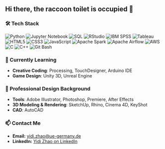 <div align="left">
  
  ## Hi there, the raccoon toilet is occupied 👋
  
  ### 🛠️ Tech Stack
  ![Python](https://img.shields.io/badge/Python-3670A0?style=for-the-badge&logo=python&logoColor=ffdd54)
  ![Jupyter Notebook](https://img.shields.io/badge/Jupyter_Notebook-F37626?style=for-the-badge&logo=jupyter&logoColor=white)
  ![SQL](https://img.shields.io/badge/SQL-336791?style=for-the-badge&logo=postgresql&logoColor=white)
  ![RStudio](https://img.shields.io/badge/RStudio-75AADB?style=for-the-badge&logo=rstudio&logoColor=white)
  ![IBM SPSS](https://img.shields.io/badge/IBM_SPSS-052FAD?style=for-the-badge&logo=ibm&logoColor=white)
  ![Tableau](https://img.shields.io/badge/Tableau-E97627?style=for-the-badge&logo=tableau&logoColor=white)
  ![HTML5](https://img.shields.io/badge/HTML5-E34F26?style=for-the-badge&logo=html5&logoColor=white)
  ![CSS3](https://img.shields.io/badge/CSS3-1572B6?style=for-the-badge&logo=css3&logoColor=white)
  ![JavaScript](https://img.shields.io/badge/JavaScript-F7DF1E?style=for-the-badge&logo=javascript&logoColor=black)
  ![Apache Spark](https://img.shields.io/badge/Apache_Spark-E25A1C?style=for-the-badge&logo=apache-spark&logoColor=white)
  ![Apache Airflow](https://img.shields.io/badge/Apache_Airflow-017CEE?style=for-the-badge&logo=apache-airflow&logoColor=white)
  ![AWS](https://img.shields.io/badge/AWS-232F3E?style=for-the-badge&logo=amazon-aws&logoColor=white)
  ![C](https://img.shields.io/badge/C-00599C?style=for-the-badge&logo=c&logoColor=white)
  ![C++](https://img.shields.io/badge/C++-00599C?style=for-the-badge&logo=c%2B%2B&logoColor=white)
  ![Git Bash](https://img.shields.io/badge/Git_Bash-4EAA25?style=for-the-badge&logo=git&logoColor=white)

  ### 🌱 Currently Learning
  - **Creative Coding**: Processing, TouchDesigner, Arduino IDE
  - **Game Design**: Unity 3D, Unreal Engine

  ### 🎨 Professional Design Background
  - **Tools**: Adobe Illustrator, Photoshop, Premiere, After Effects
  - **3D Modeling & Rendering**: SketchUp, Rhino, Cinema 4D, KeyShot
  - **CAD**: AutoCAD

  ### 📫 Contact Me
  - **Email:** yidi.zhao@ue-germany.de
  - **LinkedIn:** [Yidi Zhao on LinkedIn](https://www.linkedin.com/in/yidi-zhao-293b41315/)

</div>
